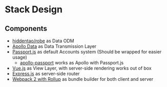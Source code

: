 # Stack Design

## Components

* [hiddentao/robe](https://github.com/hiddentao/robe) as Data ODM
* [Apollo Data](https://github.com/apollostack) as Data Transmission Layer
* [Passport.js](https://github.com/passport) as default Accounts system (Should be wrapped for easier usage)
   * [apollo-passport](https://www.npmjs.com/package/apollo-passport) works as Apollo with Passport.js
* [Vue.js](https://vuejs.org) as View Layer, with server-side rendering works out of box
* [Express.js](http://expressjs.com/) as server-side router
* [Webpack 2 with Rollup](https://www.npmjs.com/package/rollup-loader) as bundle builder for both client and server
